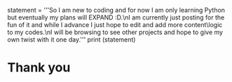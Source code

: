 statement = '''So I am new to coding and for now I am only learning Python but eventually my plans will EXPAND :D.\nI am currently just posting for
the fun of it and while I advance I just hope to edit and add more content\\logic to my codes.\nI will be browsing to see other
projects and hope to give my own twist with it one day.'''
print (statement) 
# Thank you 
